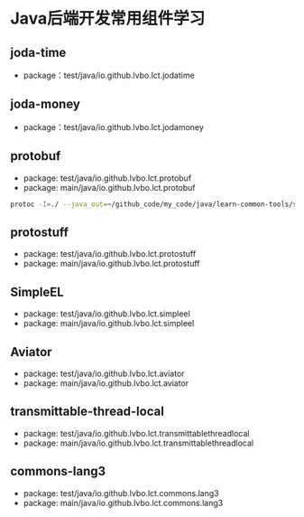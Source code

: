 # Java后端开发常用组件学习

## joda-time
- package：test/java/io.github.lvbo.lct.jodatime 

## joda-money
- package：test/java/io.github.lvbo.lct.jodamoney

## protobuf
- package: test/java/io.github.lvbo.lct.protobuf
- package: main/java/io.github.lvbo.lct.protobuf

```bash
protoc -I=./ --java_out=~/github_code/my_code/java/learn-common-tools/src/main/java ./addressbook.proto 
```

## protostuff
- package: test/java/io.github.lvbo.lct.protostuff
- package: main/java/io.github.lvbo.lct.protostuff

## SimpleEL
- package: test/java/io.github.lvbo.lct.simpleel
- package: main/java/io.github.lvbo.lct.simpleel

## Aviator
- package: test/java/io.github.lvbo.lct.aviator
- package: main/java/io.github.lvbo.lct.aviator

## transmittable-thread-local
- package: test/java/io.github.lvbo.lct.transmittablethreadlocal
- package: main/java/io.github.lvbo.lct.transmittablethreadlocal

## commons-lang3
- package: test/java/io.github.lvbo.lct.commons.lang3
- package: main/java/io.github.lvbo.lct.commons.lang3